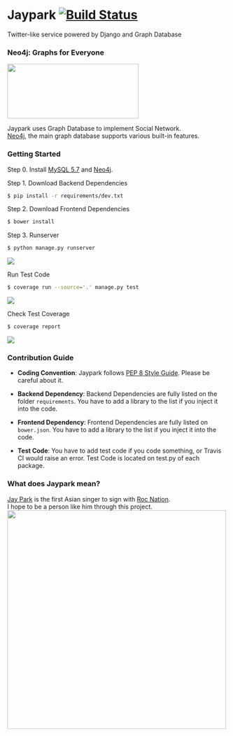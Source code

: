 # Jaypark [![Build Status](https://travis-ci.com/sinwoobang/Jaypark.svg?token=s64m3rayQnZ6TWPqxtrG&branch=master)](https://travis-ci.com/sinwoobang/jaypark)
Twitter-like service powered by Django and Graph Database

### Neo4j: Graphs for Everyone
<img src="https://go.neo4j.com/rs/710-RRC-335/images/neo4j_logo.png?_ga=2.73466580.718215210.1555340602-745702593.1554483956" width="300" height="125"><br>

Jaypark uses Graph Database to implement Social Network.<br>
[Neo4j](https://github.com/neo4j/neo4j), the main graph database supports various built-in features.

### Getting Started
Step 0. Install [MySQL 5.7](https://dev.mysql.com/downloads/windows/installer/5.7.html) and [Neo4j](https://neo4j.com/download-center/).

Step 1. Download Backend Dependencies
```bash
$ pip install -r requirements/dev.txt

```


Step 2. Download Frontend Dependencies
```bash
$ bower install

```

Step 3. Runserver
```bash
$ python manage.py runserver

```
<img src="https://d2xnludi9sh0zl.cloudfront.net/photo/profile/f19a02702d344730b39bd350ac04d237">

Run Test Code
```bash
$ coverage run --source='.' manage.py test

```
<img src="https://d2xnludi9sh0zl.cloudfront.net/photo/profile/aeffd787e54445d8a44aef8a083b580d">

Check Test Coverage
```bash
$ coverage report

```
<img src="https://d2xnludi9sh0zl.cloudfront.net/photo/profile/432f264d60fe4e5885fe007995c68825">

### Contribution Guide
* **Coding Convention**: Jaypark follows [PEP 8 Style Guide](https://www.python.org/dev/peps/pep-0008/). Please be careful about it.

* **Backend Dependency**: Backend Dependencies are fully listed on the folder `requirements`. You have to add a library to the list if you inject it into the code.

* **Frontend Dependency**: Frontend Dependencies are fully listed on `bower.json`. You have to add a library to the list if you inject it into the code.

* **Test Code**: You have to add test code if you code something, or Travis CI would raise an error. Test Code is located on test.py of each package.

### What does Jaypark mean?
[Jay Park](https://rocnation.com/jay-park/) is the first Asian singer to sign with [Roc Nation](https://rocnation.com/).<br>
I hope to be a person like him through this project.
<br><img src="https://www.allkpop.com/upload/2018/05/af_org/28173717/Jay-Park.jpg" width="500">

